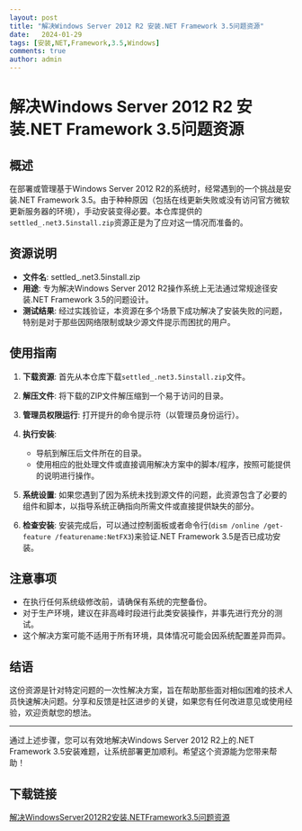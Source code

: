 ```yaml
---
layout: post
title: "解决Windows Server 2012 R2 安装.NET Framework 3.5问题资源"
date:   2024-01-29
tags: [安装,NET,Framework,3.5,Windows]
comments: true
author: admin
---
```

# 解决Windows Server 2012 R2 安装.NET Framework 3.5问题资源

## 概述

在部署或管理基于Windows Server 2012 R2的系统时，经常遇到的一个挑战是安装.NET Framework 3.5。由于种种原因（包括在线更新失败或没有访问官方微软更新服务器的环境），手动安装变得必要。本仓库提供的`settled_.net3.5install.zip`资源正是为了应对这一情况而准备的。

## 资源说明

- **文件名**: settled_.net3.5install.zip
- **用途**: 专为解决Windows Server 2012 R2操作系统上无法通过常规途径安装.NET Framework 3.5的问题设计。
- **测试结果**: 经过实践验证，本资源在多个场景下成功解决了安装失败的问题，特别是对于那些因网络限制或缺少源文件提示而困扰的用户。

## 使用指南

1. **下载资源**: 首先从本仓库下载`settled_.net3.5install.zip`文件。
   
2. **解压文件**: 将下载的ZIP文件解压缩到一个易于访问的目录。

3. **管理员权限运行**: 打开提升的命令提示符（以管理员身份运行）。

4. **执行安装**:
   - 导航到解压后文件所在的目录。
   - 使用相应的批处理文件或直接调用解决方案中的脚本/程序，按照可能提供的说明进行操作。

5. **系统设置**: 如果您遇到了因为系统未找到源文件的问题，此资源包含了必要的组件和脚本，以指导系统正确指向所需文件或直接提供缺失的部分。

6. **检查安装**: 安装完成后，可以通过控制面板或者命令行(`dism /online /get-feature /featurename:NetFX3`)来验证.NET Framework 3.5是否已成功安装。

## 注意事项

- 在执行任何系统级修改前，请确保有系统的完整备份。
- 对于生产环境，建议在非高峰时段进行此类安装操作，并事先进行充分的测试。
- 这个解决方案可能不适用于所有环境，具体情况可能会因系统配置差异而异。

## 结语

这份资源是针对特定问题的一次性解决方案，旨在帮助那些面对相似困难的技术人员快速解决问题。分享和反馈是社区进步的关键，如果您有任何改进意见或使用经验，欢迎贡献您的想法。

--- 

通过上述步骤，您可以有效地解决Windows Server 2012 R2上的.NET Framework 3.5安装难题，让系统部署更加顺利。希望这个资源能为您带来帮助！

## 下载链接

[解决WindowsServer2012R2安装.NETFramework3.5问题资源](https://pan.quark.cn/s/2518bbc53a3d)
